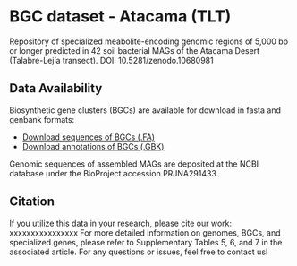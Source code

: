 # BGC dataset - Atacama (TLT)

Repository of specialized meabolite-encoding genomic regions of 5,000 bp or longer predicted in 42 soil bacterial MAGs of the Atacama Desert (Talabre-Lejía transect).
DOI: 10.5281/zenodo.10680981 

## Data Availability

Biosynthetic gene clusters (BGCs) are available for download in fasta and genbank formats:
- [Download sequences of BGCs (.FA)](https://github.com/cmandreani/BGCdataset_AtacamaTLT/blob/main/BGCs_seqs_fastas.zip)
- [Download annotations of BGCs (.GBK)](https://github.com/cmandreani/BGCdataset_AtacamaTLT/blob/main/BGCs_annots_gbks.zip)

Genomic sequences of assembled MAGs are deposited at the NCBI database under the BioProject accession PRJNA291433.

## Citation

If you utilize this data in your research, please cite our work: xxxxxxxxxxxxxxxx
For more detailed information on genomes, BGCs, and specialized genes, please refer to Supplementary Tables 5, 6, and 7 in the associated article.
For any questions or issues, feel free to contact us!
